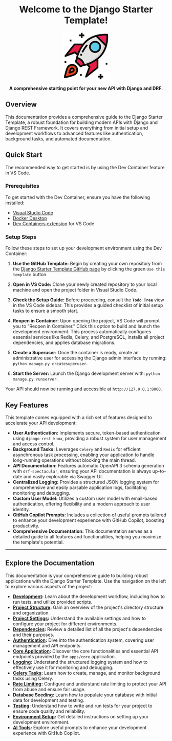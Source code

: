 <h1 align="center">Welcome to the Django Starter Template!</h1>

<p align="center">
  <img src="assets/logo.png" alt="Django Starter Template Logo" width="150"/>
</p>

<p align="center">
  <strong>A comprehensive starting point for your new API with Django and DRF.</strong>
</p>

## Overview

This documentation provides a comprehensive guide to the Django Starter Template, a robust foundation for building modern APIs with Django and Django REST Framework. It covers everything from initial setup and development workflows to advanced features like authentication, background tasks, and automated documentation.

## Quick Start

The recommended way to get started is by using the Dev Container feature in VS Code.

### Prerequisites

To get started with the Dev Container, ensure you have the following installed:

*   [Visual Studio Code](https://code.visualstudio.com/)
*   [Docker Desktop](https://www.docker.com/products/docker-desktop/)
*   [Dev Containers extension](https://marketplace.visualstudio.com/items?itemName=ms-vscode-remote.remote-containers) for VS Code

### Setup Steps

Follow these steps to set up your development environment using the Dev Container:

1.  **Use the GitHub Template:** Begin by creating your own repository from the [Django Starter Template GitHub page](https://github.com/wilfredinni/django-starter-template) by clicking the green `Use this template` button.

2.  **Open in VS Code:** Clone your newly created repository to your local machine and open the project folder in Visual Studio Code.

3.  **Check the Setup Guide:** Before proceeding, consult the **`Todo Tree`** view in the VS Code sidebar. This provides a guided checklist of initial setup tasks to ensure a smooth start.

4.  **Reopen in Container:** Upon opening the project, VS Code will prompt you to "Reopen in Container." Click this option to build and launch the development environment. This process automatically configures essential services like Redis, Celery, and PostgreSQL, installs all project dependencies, and applies database migrations.

5.  **Create a Superuser:** Once the container is ready, create an administrative user for accessing the Django admin interface by running: `python manage.py createsuperuser`.

6.  **Start the Server:** Launch the Django development server with: `python manage.py runserver`.

Your API should now be running and accessible at `http://127.0.0.1:8000`.

## Key Features

This template comes equipped with a rich set of features designed to accelerate your API development:

*   **User Authentication:** Implements secure, token-based authentication using `django-rest-knox`, providing a robust system for user management and access control.
*   **Background Tasks:** Leverages `Celery` and `Redis` for efficient asynchronous task processing, enabling your application to handle long-running operations without blocking the main thread.
*   **API Documentation:** Features automatic OpenAPI 3 schema generation with `drf-spectacular`, ensuring your API documentation is always up-to-date and easily explorable via Swagger UI.
*   **Centralized Logging:** Provides a structured JSON logging system for comprehensive and easily parsable application logs, facilitating monitoring and debugging.
*   **Custom User Model:** Utilizes a custom user model with email-based authentication, offering flexibility and a modern approach to user identity.
*   **GitHub Copilot Prompts:** Includes a collection of useful prompts tailored to enhance your development experience with GitHub Copilot, boosting productivity.
*   **Comprehensive Documentation:** This documentation serves as a detailed guide to all features and functionalities, helping you maximize the template's potential.

---

## Explore the Documentation

This documentation is your comprehensive guide to building robust applications with the Django Starter Template. Use the navigation on the left to explore various aspects of the project:

*   **[Development](development.md):** Learn about the development workflow, including how to run tests, and utilize provided scripts.
*   **[Project Structure](project_structure.md):** Gain an overview of the project's directory structure and organization.
*   **[Project Settings](settings.md):** Understand the available settings and how to configure your project for different environments.
*   **[Dependencies](dependencies.md):** Review a detailed list of all the project's dependencies and their purposes.
*   **[Authentication](authentication.md):** Dive into the authentication system, covering user management and API endpoints.
*   **[Core Application](core_endpoints.md):** Discover the core functionalities and essential API endpoints provided by the `apps/core` application.
*   **[Logging](logging.md):** Understand the structured logging system and how to effectively use it for monitoring and debugging.
*   **[Celery Tasks](tasks.md):** Learn how to create, manage, and monitor background tasks using Celery.
*   **[Rate Limiting](rate_limiting.md):** Configure and understand rate limiting to protect your API from abuse and ensure fair usage.
*   **[Database Seeding](database_seeding.md):** Learn how to populate your database with initial data for development and testing.
*   **[Testing](testing.md):** Understand how to write and run tests for your project to ensure code quality and reliability.
*   **[Environment Setup](environment_setup.md):** Get detailed instructions on setting up your development environment.
*   **[AI Tools](ai_tools):** Explore useful prompts to enhance your development experience with GitHub Copilot.
